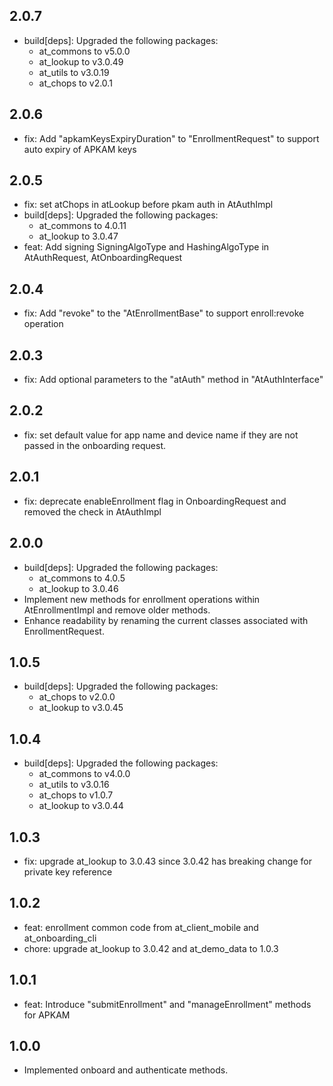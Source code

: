 ## 2.0.7
- build[deps]: Upgraded the following packages:
  - at_commons to v5.0.0
  - at_lookup to v3.0.49
  - at_utils to v3.0.19
  - at_chops to v2.0.1
## 2.0.6
- fix: Add "apkamKeysExpiryDuration" to "EnrollmentRequest" to support auto expiry of APKAM keys
## 2.0.5
- fix: set atChops in atLookup before pkam auth in AtAuthImpl
- build[deps]: Upgraded the following packages:
  - at_commons to 4.0.11
  - at_lookup to 3.0.47
- feat: Add signing SigningAlgoType and HashingAlgoType in AtAuthRequest, AtOnboardingRequest
## 2.0.4
- fix: Add "revoke" to the "AtEnrollmentBase" to support enroll:revoke operation
## 2.0.3
- fix: Add optional parameters to the "atAuth" method in "AtAuthInterface"
## 2.0.2
- fix: set default value for app name and device name if they are not passed in the onboarding request.
## 2.0.1
- fix: deprecate enableEnrollment flag in OnboardingRequest and removed the check in AtAuthImpl
## 2.0.0
- build[deps]: Upgraded the following packages:
  - at_commons to 4.0.5
  - at_lookup to 3.0.46
- Implement new methods for enrollment operations within AtEnrollmentImpl and remove older methods.
- Enhance readability by renaming the current classes associated with EnrollmentRequest.

## 1.0.5
- build[deps]: Upgraded the following packages:
  - at_chops to v2.0.0
  - at_lookup to v3.0.45
## 1.0.4
- build[deps]: Upgraded the following packages:
    - at_commons to v4.0.0
    - at_utils to v3.0.16
    - at_chops to v1.0.7
    - at_lookup to v3.0.44
## 1.0.3
- fix: upgrade at_lookup to 3.0.43 since 3.0.42 has breaking change for private key reference
## 1.0.2
- feat: enrollment common code from at_client_mobile and at_onboarding_cli
- chore: upgrade at_lookup to 3.0.42 and at_demo_data to 1.0.3
## 1.0.1
- feat: Introduce "submitEnrollment" and "manageEnrollment" methods for APKAM
## 1.0.0
- Implemented onboard and authenticate methods.
